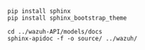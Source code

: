 

    pip install sphinx
    pip install sphinx_bootstrap_theme
    
    cd ../wazuh-API/models/docs
    sphinx-apidoc -f -o source/ ../wazuh/

